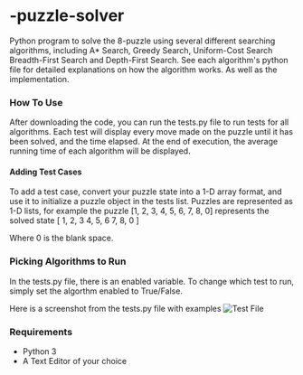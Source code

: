# -puzzle-solver
Python program to solve the 8-puzzle using several different searching algorithms, including A* Search, Greedy Search, Uniform-Cost Search
Breadth-First Search and Depth-First Search. See each algorithm's python file for detailed explanations on how the algorithm works. As 
well as the implementation.


### How To Use
After downloading the code, you can run the tests.py file to run tests for all algorithms. Each test will display
every move made on the puzzle until it has been solved, and the time elapsed. At the end of execution, 
the average running time of each algorithm will be displayed.

#### Adding Test Cases
To add a test case, convert your puzzle state into a 1-D array format, and use it to initialize a puzzle object in the tests list.
Puzzles are represented as 1-D lists, for example the puzzle [1, 2, 3, 4, 5, 6, 7, 8, 0] represents the solved state
[ 1, 2, 3
  4, 5, 6
  7, 8, 0 ]

Where 0 is the blank space.

### Picking Algorithms to Run
In the tests.py file, there is an enabled variable. To change which test to run, simply set the algorthm enabled to True/False. 

Here is a screenshot from the tests.py file with examples
![Test File](https://github.com/diciocciojoseph/8-puzzle-solver/sample_output/tests_file.png)

### Requirements
- Python 3
- A Text Editor of your choice
